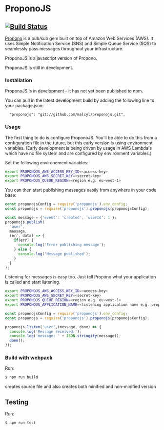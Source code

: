 # ProponoJS
[![Build Status](https://travis-ci.org/malcyL/proponojs.svg?branch=master)](https://travis-ci.org/malcyL/proponojs)
---
[Propono](https://github.com/iHiD/propono) is a pub/sub gem built on top of Amazon Web Services (AWS). It uses Simple Notification Service (SNS) and Simple Queue Service (SQS) to seamlessly pass messages throughout your infrastructure.

ProponoJS is a javascript version of Propono.

ProponoJS is still in development.

### Installation

ProponoJS is in development - it has not yet been published to npm.

You can pull in the latest development build by adding the following line
to your package.json:

```
  "proponojs": "git://github.com/malcyl/proponojs.git",
```

### Usage

The first thing to do is configure ProponoJS. You'll be able to do this from
a configuration file in the future, but this early version is using environment
variables. (Early development is being driven by usage in AWS Lambda's which have
no file system and are configured by environment variables.)

Set the following environement variables:

```bash
export PROPONOJS_AWS_ACCESS_KEY_ID=<access-key>
export PROPONOJS_AWS_SECRET_KEY=<secret-key>
export PROPONOJS_QUEUE_REGION=<region e.g. eu-west-1>
```

You can then start publishing messages easily from anywhere in your code base:

```javascript
const proponojsConfig = require('proponojs').env_config;
const proponojs = require('proponojs').proponojs(proponojsConfig);

const message = {'event': 'created', 'userId': 1 };
proponojs.publish(
  'user', 
  message, 
  (err, data) => {
    if(err) {
      console.log('Error publishing message');
    } else {
      console.log('Message published');
    }
  }
);
```

Listening for messages is easy too. Just tell Propono what your application is called and start listening. 

```bash
export PROPONOJS_AWS_ACCESS_KEY_ID=<access-key>
export PROPONOJS_AWS_SECRET_KEY=<secret-key>
export PROPONOJS_QUEUE_REGION=<region e.g. eu-west-1>
export PROPONOJS_APPLICATION_NAME=<listening application name e.g. proponojs-test>
```

```javascript
const proponojsConfig = require('proponojs').env_config;
const proponojs = require('proponojs').proponojs(proponojsConfig);

proponojs.listen('user',(message, done) => {
  console.log('Message received:');
  console.log('message: ' + JSON.stringify(message));
  done();
});
```
### Build with webpack
Run:
```bash
$ npm run build
```
creates source file and also creates both minified and non-minified version

## Testing
Run:
```bash
$ npm run test
```
